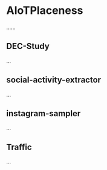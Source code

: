 # AIoTPlaceness

......

## DEC-Study

...

## social-activity-extractor

...

## instagram-sampler

...

## Traffic

...
